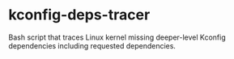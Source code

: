 # kconfig-deps-tracer
Bash script that traces Linux kernel missing deeper-level Kconfig dependencies including requested dependencies.
